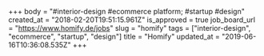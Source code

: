 +++
body = "#interior-design #ecommerce platform; #startup #design"
created_at = "2018-02-20T19:51:15.961Z"
is_approved = true
job_board_url = "https://www.homify.de/jobs"
slug = "homify"
tags = ["interior-design", "ecommerce", "startup", "design"]
title = "Homify"
updated_at = "2019-06-16T10:36:08.535Z"
+++
